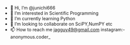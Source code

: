 - 👋 Hi, I’m @junichi666
- 👀 I’m interested in Scientific Programming
- 🌱 I’m currently learning Python
- 💞️ I’m looking to collaborate on SciPY,NumPY etc
- 📫 How to reach me jagguy49@gmail.com
instagram:- anonymous.coder_

<!---
junichi666/junichi666 is a ✨ special ✨ repository because its `README.md` (this file) appears on your GitHub profile.
You can click the Preview link to take a look at your changes.
--->
